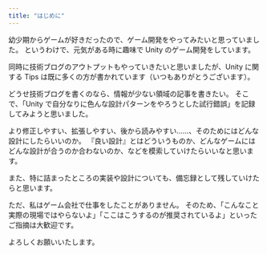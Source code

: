 ```yaml
---
title: "はじめに"
---
```


幼少期からゲームが好きだったので、ゲーム開発をやってみたいと思っていました。
というわけで、元気がある時に趣味で Unity のゲーム開発をしています。

同時に技術ブログのアウトプットもやっていきたいと思いましたが、Unity に関する Tips は既に多くの方が書かれています（いつもありがとうございます）。

どうせ技術ブログを書くのなら、情報が少ない領域の記事を書きたい。
そこで、「Unity で自分なりに色んな設計パターンをやろうとした試行錯誤」を記録してみようと思いました。

より修正しやすい、拡張しやすい、後から読みやすい……、そのためにはどんな設計にしたらいいのか。
『良い設計』とはどういうものか、どんなゲームにはどんな設計が合うのか合わないのか、などを模索していけたらいいなと思います。

また、特に詰まったところの実装や設計についても、備忘録として残していけたらと思います。

ただ、私はゲーム会社で仕事をしたことがありません。
そのため、「こんなこと実際の現場ではやらないよ」「ここはこうするのが推奨されているよ」といったご指摘は大歓迎です。

よろしくお願いいたします。
